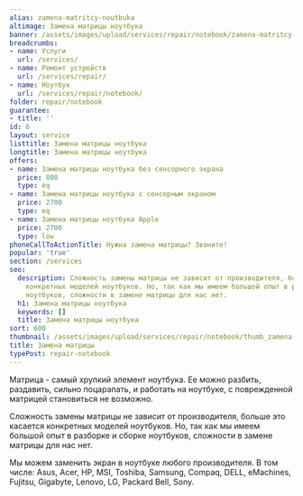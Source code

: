 ```yaml
---
alias: zamena-matritcy-noutbuka
altimage: Замена матрицы ноутбука
banner: /assets/images/upload/services/repair/notebook/zamena-matritcy-noutbuka.jpg
breadcrumbs:
- name: Услуги
  url: /services/
- name: Ремонт устройств
  url: /services/repair/
- name: Ноутбук
  url: /services/repair/notebook/
folder: repair/notebook
guarantee:
- title: ''
id: 6
layout: service
listtitle: Замена матрицы ноутбука
longtitle: Замена матрицы ноутбука
offers:
- name: Замена матрицы ноутбука без сенсорного экрана
  price: 800
  type: eq
- name: Замена матрицы ноутбука с сенсорным экраном
  price: 2700
  type: eq
- name: Замена матрицы ноутбука Apple
  price: 2700
  type: low
phoneCallToActionTitle: Нужна замена матрицы? Звоните!
popular: 'true'
section: /services
seo:
  description: Сложность замены матрицы не зависит от производителя, больше это касается
    конкретных моделей ноутбуков. Но, так как мы имеем большой опыт в разборке и сборке
    ноутбуков, сложности в замене матрицы для нас нет.
  h1: Замена матрицы ноутбука
  keywords: []
  title: Замена матрицы ноутбука
sort: 600
thumbnail: /assets/images/upload/services/repair/notebook/thumb_zamena-matritcy-noutbuka.jpg
title: Замена матрицы
typePost: repair-notebook
---
```

Матрица - самый хрупкий элемент ноутбука. Ее можно разбить, раздавить, сильно поцарапать, и работать на ноутбуке, с поврежденной матрицей становиться не возможно.

Сложность замены матрицы не зависит от производителя, больше это касается конкретных моделей ноутбуков. Но, так как мы имеем большой опыт в разборке и сборке ноутбуков, сложности в замене матрицы для нас нет.

Мы можем заменить экран в ноутбуке любого производителя. В том числе: Asus, Acer, HP, MSI, Toshiba, Samsung, Compaq, DELL, eMachines, Fujitsu, Gigabyte, Lenovo, LG, Packard Bell, Sony.